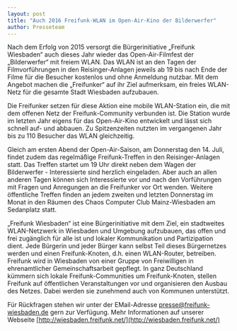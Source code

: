 ```yaml
---
layout: post
title: "Auch 2016 Freifunk-WLAN im Open-Air-Kino der Bilderwerfer"
author: Presseteam
---
```


Nach dem Erfolg von 2015 versorgt die Bürgerinitiative „Freifunk 
Wiesbaden“ auch dieses Jahr wieder das Open-Air-Filmfest der 
„Bilderwerfer“ mit freiem WLAN. Das WLAN ist an den Tagen der 
Filmvorführungen in den Reisinger-Anlagen jeweils ab 19 bis nach 
Ende der Filme für die Besucher kostenlos und ohne Anmeldung 
nutzbar. Mit dem Angebot machen die „Freifunker“ auf ihr Ziel 
aufmerksam, ein freies WLAN-Netz für die gesamte Stadt Wiesbaden 
aufzubauen.

Die Freifunker setzen für diese Aktion eine mobile WLAN-Station ein, 
die mit dem offenen Netz der Freifunk-Community verbunden ist. Die 
Station wurde im letzten Jahr eigens für das Open-Air-Kino 
entwickelt und lässt sich schnell auf- und abbauen. Zu 
Spitzenzeiten nutzten im vergangenen Jahr bis zu 110 Besucher das 
WLAN gleichzeitig.

Gleich am ersten Abend der Open-Air-Saison, am Donnerstag den 14. 
Juli, findet zudem das regelmäßige Freifunk-Treffen in den 
Reisinger-Anlagen statt. Das Treffen startet um 19 Uhr direkt neben 
dem Wagen der Bilderwerfer - Interessierte sind herzlich eingeladen. 
Aber auch an allen anderen Tagen können sich Interessierte vor und 
nach den Vorführungen mit Fragen und Anregungen an die Freifunker 
vor Ort wenden. Weitere öffentliche Treffen finden an jedem zweiten 
und letzten Donnerstag im Monat in den Räumen des Chaos Computer 
Club Mainz-Wiesbaden am Sedanplatz statt. 

„Freifunk Wiesbaden“ ist eine Bürgerinitiative mit dem Ziel, ein
stadtweites WLAN­-Netzwerk in Wiesbaden und Umgebung aufzubauen, das
offen und frei zugänglich für alle ist und lokaler Kommunikation und
Partizipation dient. Jede Bürgerin und jeder Bürger kann selbst Teil
dieses Bürgernetzes werden und einen Freifunk­-Knoten, d.h. einen
WLAN­-Router, betreiben. Freifunk wird in Wiesbaden von einer Gruppe von
Freiwilligen in ehrenamtlicher Gemeinschaftsarbeit gepflegt. In ganz
Deutschland kümmern sich lokale Freifunk-Communities um
Freifunk-Knoten, stellen Freifunk auf öffentlichen Veranstaltungen vor
und organisieren den Ausbau des Netzes. Dabei werden sie zunehmend auch
von Kommunen unterstützt.

Für Rückfragen stehen wir unter der E­Mail-Adresse
[presse@freifunk-wiesbaden.de](mailto:presse@freifunk-wiesbaden.de) gern zur Verfügung. Mehr Informationen auf
unserer Webseite [http://wiesbaden.freifunk.net/](http://wiesbaden.freifunk.net/)
